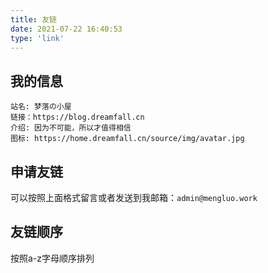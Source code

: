 ```yaml
---
title: 友链
date: 2021-07-22 16:40:53
type: 'link'
---
```


## 我的信息

```
站名: 梦落の小屋
链接：https://blog.dreamfall.cn
介绍: 因为不可能，所以才值得相信
图标: https://home.dreamfall.cn/source/img/avatar.jpg
```

## 申请友链
可以按照上面格式留言或者发送到我邮箱：`admin@mengluo.work`

## 友链顺序
按照a-z字母顺序排列
